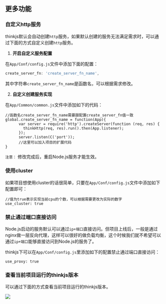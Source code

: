 ## 更多功能

### 自定义http服务

thinkjs默认会自动创建`http`服务，如果默认创建的服务无法满足需求时，可以通过下面的方式自定义创建`http`服务。

1) **开启自定义服务配置**

在`App/Conf/config.js`文件中添加下面的配置：

```js
create_server_fn: 'create_server_fn_name',
```

其中字符串`create_server_fn_name`是函数名，可以根据需求修改。

2) **自定义创建服务实现**

在`App/Common/common.js`文件中添加如下的代码：

```
//函数名create_server_fn_name需要跟配置create_server_fn值一致
global.create_server_fn_name = function(App){
      var server = require('http').createServer(function (req, res) {
        thinkHttp(req, res).run().then(App.listener);
      });
      server.listen(C('port'));
      //这里可以加入项目的扩展代码
}

```

`注意：` 修改完成后，重启Node.js服务才能生效。


### 使用cluster

如果项目想使用cluster的话很简单，只要在`App/Conf/config.js`文件中添加如下配置即可：

```
//值为true表示实现当前cpu的个数，可以根据需要更改为实际的数字
use_cluster: true
```

### 禁止通过端口直接访问

Node.js启动的服务默认可以通过`ip+端口`直接访问。但项目上线后，一般是通过nginx做一层反向代理，这样可以很好的做负载均衡，这个时候我们就不希望可以通过`ip+端口`能够直接访问到Node.js的服务了。

thinkjs下可以在`App/Conf/config.js`里添加如下的配置禁止通过端口直接访问：

```
use_proxy: true
```

### 查看当前项目运行的thinkjs版本

可以通过下面的方式查看当前项目运行的thinkjs版本。

![](http://thinkjs.qiniudn.com/view-thinkjs-version.jpg)